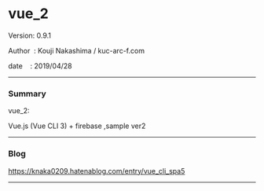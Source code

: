 # vue_2


 Version: 0.9.1

 Author  : Kouji Nakashima / kuc-arc-f.com

 date    : 2019/04/28

***
### Summary

vue_2:

Vue.js (Vue CLI 3) + firebase ,sample ver2

***
### Blog

https://knaka0209.hatenablog.com/entry/vue_cli_spa5

***